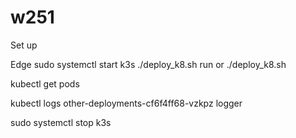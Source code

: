 # w251

Set up 

Edge 
sudo systemctl start k3s
./deploy_k8.sh run
or 
./deploy_k8.sh

kubectl get pods

kubectl logs other-deployments-cf6f4ff68-vzkpz logger


sudo systemctl stop k3s

